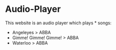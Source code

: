 # Audio-Player

This website is an audio player which plays * songs:

- Angeleyes > ABBA
- Gimme! Gimme! Gimme! > ABBA
- Waterloo > ABBA